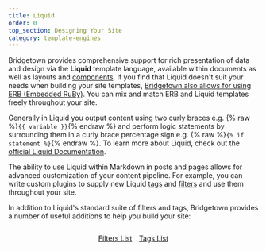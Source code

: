 ```yaml
---
title: Liquid
order: 0
top_section: Designing Your Site
category: template-engines
---
```


Bridgetown provides comprehensive support for rich presentation of data and design via the **Liquid** template language, available within documents as well as layouts and [components](/docs/components). If you find that Liquid doesn't suit your needs when building your site templates, [Bridgetown also allows for using ERB (Embedded RuBy)](/docs/template-engines/erb-and-beyond). You can mix and match ERB and Liquid templates freely throughout your site.

Generally in Liquid you output content using two curly braces e.g.
{% raw %}`{{ variable }}`{% endraw %} and perform logic statements by
surrounding them in a curly brace percentage sign e.g.
{% raw %}`{% if statement %}`{% endraw %}. To learn more about Liquid, check
out the [official Liquid Documentation](https://shopify.github.io/liquid/).

The ability to use Liquid within Markdown in posts and pages allows for advanced customization of your content pipeline. For example, you can write custom plugins to supply new Liquid [tags](/docs/plugins/tags) and [filters](/docs/plugins/filters) and use them throughout your site.

In addition to Liquid's standard suite of filters and tags, Bridgetown provides a number of useful additions to help you build your site:

<p style="margin-top:2em; display:flex; gap:1em; justify-content:center">
  <a href="/docs/liquid/filters">
    <sl-button variant="primary" outline>
      Filters List
      <sl-icon slot="suffix" library="remixicon" name="system/arrow-right-s-fill"></sl-icon>
    </sl-button>
  </a>
  <a href="/docs/liquid/tags">
    <sl-button variant="primary" outline>
      Tags List
      <sl-icon slot="suffix" library="remixicon" name="system/arrow-right-s-fill"></sl-icon>
    </sl-button>
  </a>
</p>
